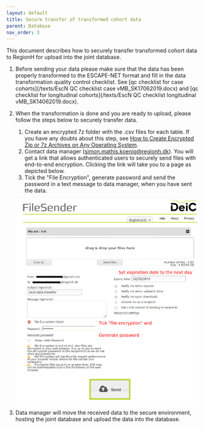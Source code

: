```yaml
---
layout: default
title: Secure transfer of transformed cohort data
parent: Database
nav_order: 3
---
```


This document describes how to securely transfer transformed cohort data to RegionH for upload into the joint database.

1. Before sending your data please make sure that the data has been properly transformed to the ESCAPE-NET format and fill in the data transformation quality control checklist. See [qc checklist for case cohorts](/texts/EscN QC checklist case vMB_SK17062019.docx) and [qc checklist for longitudinal cohorts](/texts/EscN QC checklist longitudinal vMB_SK14062019.docx).

2. When the transformation is done and you are ready to upload, please follow the steps below to securely transfer data.
    1. Create an encrypted 7z folder with the .csv files for each table. If you have any doubts about this step, see [How to Create Encrypted Zip or 7z Archives on Any Operating System](https://www.howtogeek.com/203590/how-to-create-secure-encrypted-zip-or-7z-archives-on-any-operating-system/).
    2. Contact data manager (simon.mathis.koenig@regionh.dk). You will get a link that allows authenticated users to securely send files with end-to-end encryption. Clicking the link will take you to a page as depicted below.
    3. Tick the "File Encryption", generate password and send the password in a text message to data manager, when you have sent the data.

    ![filesender](/figs/filesender.png)

3. Data manager will move the received data to the secure environment, hosting the joint database and upload the data into the database.
